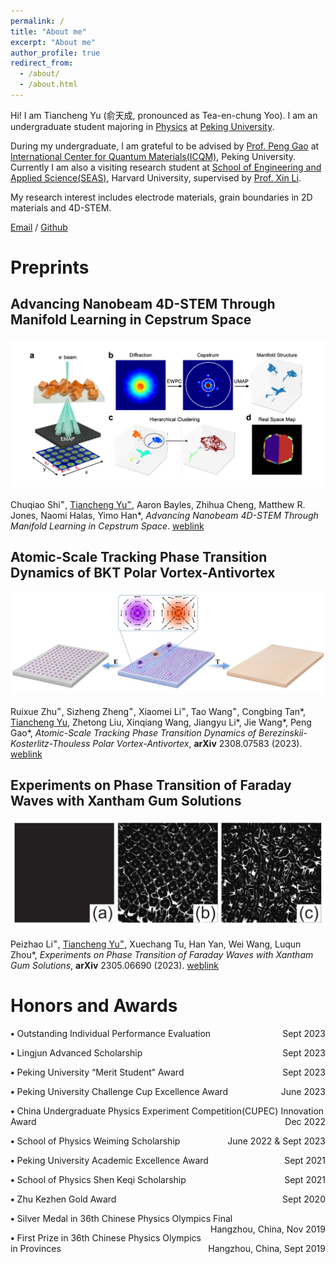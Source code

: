 ```yaml
---
permalink: /
title: "About me"
excerpt: "About me"
author_profile: true
redirect_from: 
  - /about/
  - /about.html
---
```


Hi! I am Tiancheng Yu (俞天成, pronounced as Tea-en-chung Yoo). I am an undergraduate student majoring in [Physics](https://phy.pku.edu.cn/) at [Peking University](https://www.pku.edu.cn/). 

During my undergraduate, I am grateful to be advised by [Prof. Peng Gao](https://scholar.google.com/citations?hl=en&user=JQLol_0AAAAJ) at [International Center for Quantum Materials(ICQM)](http://icqm.pku.edu.cn/gyzx/gyzx_gyzx/index.htm), Peking University. Currently I am also a visiting research student at [School of Engineering and Applied Science(SEAS)](https://seas.harvard.edu/), Harvard University, supervised by [Prof. Xin Li](https://scholar.harvard.edu/lixin).

My research interest includes electrode materials, grain boundaries in 2D materials and 4D-STEM.

[Email](mailto:tianchengyu@fas.harvard.edu) / [Github](https://github.com/TianchengYu2001)


Preprints
======

Advancing Nanobeam 4D-STEM Through Manifold Learning in Cepstrum Space
-----
<img src="../images/cepstrum.png" alt="Figure 0">

Chuqiao Shi<sup>=</sup>, <span style="text-decoration: underline;">Tiancheng Yu<sup>=</sup></span>, Aaron Bayles, Zhihua Cheng, Matthew R. Jones, Naomi Halas, Yimo Han&#42;,
<i>Advancing Nanobeam 4D-STEM Through Manifold Learning in Cepstrum Space</i>.
[weblink]()

Atomic-Scale Tracking Phase Transition Dynamics of BKT Polar Vortex-Antivortex
-----
<img src="../images/fig1.png" alt="Figure 1">

Ruixue Zhu<sup>=</sup>, Sizheng Zheng<sup>=</sup>, Xiaomei Li<sup>=</sup>, Tao Wang<sup>=</sup>, Congbing Tan&#42;, <span style="text-decoration: underline;">Tiancheng Yu</span>, 
Zhetong Liu, Xinqiang Wang, Jiangyu Li&#42;, Jie Wang&#42;, Peng Gao&#42;, 
<i>Atomic-Scale Tracking Phase Transition Dynamics of Berezinskii-Kosterlitz-Thouless Polar Vortex-Antivortex</i>, **arXiv** 2308.07583 (2023). 
[weblink](https://arxiv.org/abs/2308.07583)

Experiments on Phase Transition of Faraday Waves with Xantham Gum Solutions
-----
<img src="../images/fig2.png" alt="Figure 2">

Peizhao Li<sup>=</sup>, <span style="text-decoration: underline;">Tiancheng Yu<sup>=</sup></span>, Xuechang Tu, Han Yan, Wei Wang, Luqun Zhou&#42;, <i>Experiments on Phase Transition of Faraday Waves with Xantham Gum Solutions</i>,
**arXiv** 2305.06690 (2023). 
[weblink](https://www.researchgate.net/publication/373411670_Experiments_on_Phase_Transition_of_Faraday_Waves_with_Xantham_Gum_Solutions)


Honors and Awards
======

 **•** Outstanding Individual Performance Evaluation
<span style="float: right;">Sept 2023</span>

 **•** Lingjun Advanced Scholarship
<span style="float: right;">Sept 2023</span>

 **•** Peking University “Merit Student” Award
<span style="float: right;">Sept 2023</span>

 **•** Peking University Challenge Cup Excellence Award
<span style="float: right;">June 2023</span>

 **•** China Undergraduate Physics Experiment Competition(CUPEC) Innovation Award
<span style="float: right;">Dec 2022</span>

 **•** School of Physics Weiming Scholarship
<span style="float: right;">June 2022 & Sept 2023</span>

 **•** Peking University Academic Excellence Award
<span style="float: right;">Sept 2021</span>

 **•** School of Physics Shen Keqi Scholarship
<span style="float: right;">Sept 2021</span>

 **•** Zhu Kezhen Gold Award
<span style="float: right;">Sept 2020</span>

 **•** Silver Medal in 36th Chinese Physics Olympics Final
<span style="float: right;">Hangzhou, China, Nov 2019</span>

 **•** First Prize in 36th Chinese Physics Olympics in Provinces
<span style="float: right;">Hangzhou, China, Sept 2019</span>



